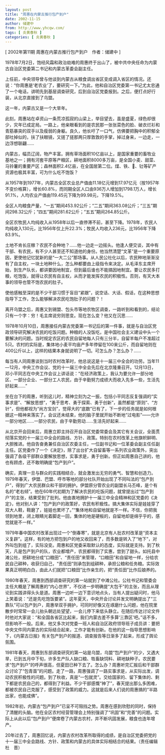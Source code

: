 ```yaml
---
layout: post
title: "周惠在内蒙古推行包产到户"
date: 2002-11-15
author: 储建中
from: http://www.yhcqw.com/
tags: [ 炎黄春秋 ]
categories: [ 炎黄春秋 ]
---
```



[ 2002年第11期 周惠在内蒙古推行包产到户　作者：储建中 ]

1978年7月2日，饱经风霜和政治劫难的周惠终于出山了，被中共中央任命为内蒙古自治区党委第二书记和内蒙古革委会副主任。


上任前，中央领导曾与他谈到内蒙古从粮食调出省区变成调入省区的情况。还说：“你周惠是‘老农业’了，要研究一下。”为此，他和自治区党委第一书记尤太忠通了一个电话，讲明先到基层调查研究，后到自治区党委报到。之后，便打点好行装，从北京直接到了乌盟。

这一年，内蒙古又是一个大旱年。


此刻，周惠站在卓资山一条荒凉孤寂的山梁上，举目望去，虽是盛夏，绿色却很少，灾年已成定局。一路上，他亲眼看到的是农民那一张张菜色的脸、破衣烂衫和青筋暴突的双手以及瘦弱的身躯。良久，他长吁了一口气，仿佛要把胸中的积郁全部吐掉似的，扶了扶眼镜，又搓了搓那两只厚敦敦的手掌，掉过身来，一边走，一边浮想联翩……


内蒙古，幅员辽阔，物产丰富。拥有草场面积10亿亩以上，是国家重要的畜牧业基地之一；拥有河套平原等产粮区，耕地面积8000多万亩，是全国小麦、甜菜、马铃薯的重要产区；森林面积2.4亿亩，在全国居第二位。煤、铁、、钍等矿产资源也极其丰富，可为什么吃不饱饭？


从1957年到1977年，内蒙古全区农业总产值由11.18亿元增到17.97亿元（按1957年不变价格算），增长60.8%，而同期全区人口由936万人增加到1798.1万人，增长91.1%，人均农业产值由119.45元下降为99.98元，下降19.5%。


全区人均粮食产量，“一五”期间453.92公斤；“二五”期间363.08公斤；“三五”期间298.32公斤；“四五”期间281.62公斤；“五五”期间264.85公斤。


全区农牧民人均纯收入从1958年以后一直停滞不前，甚至下降。1978年，农民人均纯收入130元，比1956年仅上升22.3%；牧民人均收入236元，比1956年下降83.9%。


土地不肯长庄稼？农民不会种地？……他一边走一边摇头。他逢人便交谈，其中有干部、有农民，有不少人甚至还不知道他的身份。他当然清楚“文革”是一个重要原因，更使他记忆犹新的是“一大二公”那场事。从人民公社化以后，农民种地渐渐没有了自主权，一块土地种什么，怎么种都要由上级指令来决定。从毛泽东主席开始，到生产队长，都讲要因地制宜，但到最后谁也不能搞因地制宜。要让农民多打粮，吃饱饭，就得让农民有自主权，从而才能发挥农民的积极性。否则，有天大本事的领导也管不饱农民的肚子。

使他感触至深的是不少干部习惯于盲目“紧跟”，说空话、大话、假话，在这种思想指导下工作，怎么能够解决农民吃饱肚子的问题？！

离开乌盟之后，周惠又到锡盟、包头市等地农牧区调查，一路听到和看到的，结论只有一个字：穷！毛主席说穷则思变。现在怎么变？他又在沉思……


1978年10月10日，周惠接任内蒙古党委第一书记后的第一件事，就是与自治区党政领导研究解决农民的吃饭问题。种粮的人没饭吃，是中国社会主义建设中头一个要解决的问题。当时规定农区的农民自留地每人只有三分半，自留羊每户不准超过5只。农村的实际是，集体地小麦平均亩产多年停留在100来公斤，而自留地则在400公斤以上，这样的结果本身就说明了一切。可怎么办？怎么办？……


每当有人同周惠谈到当时农村改革时，他总说这是十一届三中全会的功劳。当年11—12月，中央工作会议、党的十一届三中全会先后在北京隆重召开。12月13日，邓小平同志在中央工作会议上讲话说：“在经济政策上，我认为要允许一部分地区、一部分企业、一部分工人农民，由于辛勤努力成绩大而收入先多一些，生活先好起来……”


坐在台下的周惠，听到这儿时，精神立刻为之一振，包括小平同志反复强调的“实事求是”、“解放思想”，“勇于思考、勇于探索、勇于创新”，虽然都是“原则”、“方针”，但他都视为“尚方宝剑”，觉得大的“底数”已有了，下一步的任务就是如何根据这一精神来落实了。会议还未结束，他的脑子里就开始不断地“过电影”——允许一部分地区……一部分农民，由于辛勤劳动……生活先好起来……


从北京开会回来后，周惠立即主持召开自治区党委常委会及其它有关会议，全面贯彻落实党的十一届三中全会的路线、方针、政策。特别在农村改革上他旗帜鲜明、大胆推进。他自告奋勇兼任自治区农委主任，一位副书记和一位革委会副主任任副主任。区党委作了一个《决定》，除了出台扩大自留畜等一系列农业政策外，突出强调了各级干部群众要解放思想，实事求是，勇于创新。但正如周惠自己讲的，他也有顾虑，还不敢明确提“包产到户”。


确实，真理一旦与群众的实践相结合，就会激发出无穷的勇气、智慧和创造力。1979年春天，伊盟、巴盟、呼市等地的部分社队开始出现了不同叫法的“包产到户”，得到广大农民群众和干部的拥护。伊盟原分管农业的副盟长马丕峰，是个有名的“老右倾”。他在60年代初期为了解决农民的吃饭问题，就曾提出过“包产到户”的主张，结果受到了批判。他由衷地拥护十一届三中全会精神和区党委的《决定》，他对别人讲：“包产到户的政策好，农民有积极性。搞大集体实际是娃娃穿了双大人鞋，鞋磨了，娃娃也累坏了。”“集体地和自留地就是不一样。不信，你把我领到地里，闭上眼睛光着脚走一回，集体的地是硬板的，自留地却是绵乎乎的，感觉就是不一样。”


1979年春中国农村改革出现过一个“倒春寒”，就是北京有人批农村改革是“资本主义复辟”。这样，有的地方把包到户的地又收回来了，而多数是转入了“地下”，对外叫包到组了，实际没变。周惠和区党委采取默认的态度，实际就是支持。到了秋天，凡是包产到户的队，农业都增产，农民都得到了实惠，尝到了甜头。如托县中滩公社，把耕地分成“口粮田”、“责任田”来管理，“口粮田”和自留地一样，分给农民自己耕种，收获归自己，“责任田”则承包到组耕种，承担公粮和任务粮。实际效果真正明明白白，由此人们就把“口粮田”比作亲生的，把“责任田”比作后娘养的。


1980年春天，周惠到西部调查研究的第一站就到了中滩公社。公社书记和管委会主任大概是了解周惠的“内心世界”，不仅进一步明确提“大包干”的主张，而且从理论到实践讲得头头是道。周惠一边听一边下意识地点头，当有人提出疑问时，他马上笑着说：“还是先吃饱饭要紧”。这年夏天，中央开会讨论并发文明确提出了“三靠队”可以包产到户，周惠举双手拥护，可同时好像又在琢磨什么问题，他在院里散步时常常一会儿抬头朝远处望望，一会儿停下来低头静立。在随后传达讨论文件时他对大家说：“和全国各省区比起来，我们内蒙古差不多算‘三靠区’吧。”话不多，但影响不一般。后来，他又多次对党委一班人和自治区政府领导班子成员讲：要把中央文件同内蒙古的实际结合起来，工作才能有创新。在他的这一指导思想影响下，《内蒙古日报》有关包产到户的报道、调查报告等日渐多了起来，形成了舆论氛围。


1981年春天，周惠到东部调查研究的第一站是乌盟，乌盟“包产到户”的少，又遇大旱，已到五月中下旬，许多生产队人缺口粮、牲畜缺饲料、耕地缺种子。农民要求“包产到户”的呼声很高，但夏田已种下去了。怎么办？周惠听完汇报后和干部群众讨论了“包青苗”的问题。走了一路，周惠强调了一路实事求是，从实际出发，调动农民积极性的问题。到了秋收，真是“一包就灵”。交给国家的、留下集体的、剩下都是农民自己的，都得到了利益。不少干部感慨“神了”，春天提出那么多困难，都被农民自己克服了，感受到了政策的威力。这就是后来人们说的周惠搞的“半路出家，也能成佛”。


1982年初，内蒙古“包产到户”已呈不可阻挡之势。周惠在感到欣慰的同时，保持了清醒的头脑。他在全区农村经营管理会上特别强调了“巩固”和“完善”的问题。实际上从此以后“包产到户”便席卷了内蒙古农村，并不断巩固发展，粮食也连年增产。

20年过去了，周惠回忆说，内蒙古农村改革所取得的成绩，是自治区党委把党的十一届三中全会路线、方针、政策和内蒙古的具体实际相结合的结果。（责任编辑　杜　晋）


